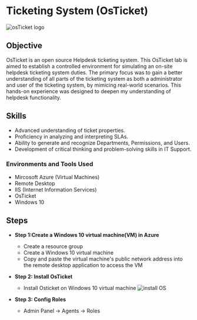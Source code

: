 # Ticketing System (OsTicket)
<img src="https://i.imgur.com/Clzj7Xs.png" alt="osTicket logo"/>

## Objective


OsTicket is an open source Helpdesk ticketing system. This OsTicket lab is aimed to establish a controlled environment for simulating an on-site helpdesk ticketing system duties. The primary focus was to gain a better understanding of all parts of the ticketing system as both a administrator and user of the ticketing system, by mimicing real-world scenarios. This hands-on experience was designed to deepen my understanding of helpdesk functionality.

## Skills
- Advanced understanding of ticket properties.
- Proficiency in analyzing and interpreting SLAs.
- Ability to generate and recognize Departments, Permissions, and Users.
- Development of critical thinking and problem-solving skills in IT Support.

### Environments and Tools Used

- Mircosoft Azure (Virtual Machines)
- Remote Desktop
- IIS (Internet Information Services)
- OsTicket
- Windows 10

## Steps
* **Step 1:Create a Windows 10 virtual machine(VM) in Azure**<p>
    - Create a resource group
    - Create a Windows 10 virtual machine
    - Copy and paste the virtual machine's public network address into the remote desktop application to access the VM

* **Step 2: Install OsTicket**<p>
    - Install Osticket on Windows 10 virtual machine 
![install OS](https://github.com/TerrellSowell/OsTicket/assets/161978506/55e6f335-3abe-4e17-b6a7-b39b8b6d248e)<p>

* **Step 3: Config Roles**<p>
    - Admin Panel -> Agents -> Roles 

  
